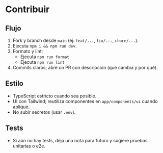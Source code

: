 # Contribuir

## Flujo
1. Fork y branch desde `main` (ej: `feat/...`, `fix/...`, `chore/...`).
2. Ejecuta `npm i && npm run dev`.
3. Formato y lint:
    - Ejecuta `npm run format`
    - Ejecuta `npm run lint`
4. Commits claros; abre un PR con descripción (qué cambia y por qué).

## Estilo
- TypeScript estricto cuando sea posible.
- UI con Tailwind; reutiliza componentes en `app/components/ui` cuando aplique.
- No subir secretos (usar `.env`).

## Tests
- Si aún no hay tests, deja una nota para futuro y sugiere pruebas unitarias o e2e.
